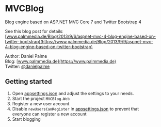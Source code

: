 # MVCBlog

Blog engine based on ASP.NET MVC Core 7 and Twitter Bootstrap 4

See this blog post for details:  
[www.palmmedia.de/Blog/2013/9/6/aspnet-mvc-4-blog-engine-based-on-twitter-bootstrap](https://www.palmmedia.de/Blog/2013/9/9/aspnet-mvc-4-blog-engine-based-on-twitter-bootstrap)

Author: Daniel Palme  
Blog: [www.palmmedia.de](https://www.palmmedia.de)  
Twitter: [@danielpalme](https://twitter.com/danielpalme)

## Getting started

1. Open [appsettings.json](src/MVCBlog.Web/appsettings.json) and adjust the settings to your needs.
2. Start the project `MVCBlog.Web`
3. Register a new user account
4. Disable `newUsersCanRegister` in [appsettings.json](blob/master/src/MVCBlog.Web/appsettings.json) to prevent that everyone can register a new account
5. Start blogging 